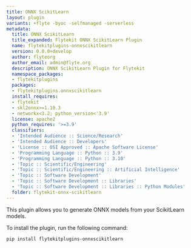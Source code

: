```yaml
---
title: ONNX ScikitLearn
layout: plugin
variants: +flyte -byoc -selfmanaged -serverless
metadata:
  title: ONNX ScikitLearn
  title_expanded: Flytekit ONNX ScikitLearn Plugin
  name: flytekitplugins-onnxscikitlearn
  version: 0.0.0+develop
  author: flyteorg
  author_email: admin@flyte.org
  description: ONNX ScikitLearn Plugin for Flytekit
  namespace_packages:
  - flytekitplugins
  packages:
  - flytekitplugins.onnxscikitlearn
  install_requires:
  - flytekit
  - skl2onnx>=1.10.3
  - networkx<3.2; python_version<'3.9'
  license: apache2
  python_requires: '>=3.9'
  classifiers:
  - 'Intended Audience :: Science/Research'
  - 'Intended Audience :: Developers'
  - 'License :: OSI Approved :: Apache Software License'
  - 'Programming Language :: Python :: 3.9'
  - 'Programming Language :: Python :: 3.10'
  - 'Topic :: Scientific/Engineering'
  - 'Topic :: Scientific/Engineering :: Artificial Intelligence'
  - 'Topic :: Software Development'
  - 'Topic :: Software Development :: Libraries'
  - 'Topic :: Software Development :: Libraries :: Python Modules'
  folder: flytekit-onnx-scikitlearn
---
```



This plugin allows you to generate ONNX models from your ScikitLearn models.

To install the plugin, run the following command:

```
pip install flytekitplugins-onnxscikitlearn
```
